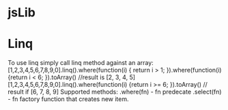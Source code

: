 # jsLib
# Linq
To use linq simply call linq method against an array: 
[1,2,3,4,5,6,7,8,9,0].linq().where(function(i) { return i > 1; }).where(function(i) {return i < 6; }).toArray() //result is [2, 3, 4, 5]
[1,2,3,4,5,6,7,8,9,0].linq().where(function(i) {return i >= 6; }).toArray() // result if [6, 7, 8, 9]
Supported methods:
  .where(fn) - fn predecate
  .select(fn) - fn factory function that creates new item.
